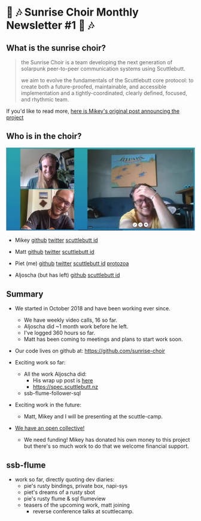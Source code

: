 # :sunrise: :notes: Sunrise Choir Monthly Newsletter #1 :sunrise: :notes:

## What is the sunrise choir? 

> the Sunrise Choir is a team developing the next generation of solarpunk peer-to-peer communication systems using Scuttlebutt.
>
> we aim to evolve the fundamentals of the Scuttlebutt core protocol: to create both a future-proofed, maintainable, and accessible implementation and a tightly-coordinated, clearly defined, focused, and rhythmic team. 

If you'd like to read more, [here is Mikey's original post announcing the project](https://viewer.scuttlebot.io/%25zv56AbEcR1%2BXKcOF3E7J%2BHNoKrxsd%2B0MQ%2FeVPQanfb8%3D.sha256)

## Who is in the choir?

![matt-mikey-piet](/newsletters/images/meeting.jpeg)

- Mikey [github](https://github.com/ahdinosaur) [twitter](https://twitter.com/ahdinosaur) [scuttlebutt id](@6ilZq3kN0F+dXFHAPjAwMm87JEb/VdB+LC9eIMW3sa0=.ed25519)
- Matt  [github](https://github.com/mmckegg) [twitter](https://twitter.com/mattmckegg) [scuttlebutt id](@FbGoHeEcePDG3Evemrc+hm+S77cXKf8BRQgkYinJggg=.ed25519)
- Piet (me) [github](https://github.com/pietgeursen) [twitter](https://twitter.com/pietgeursen) [scuttlebutt id](@U5GvOKP/YUza9k53DSXxT0mk3PIrnyAmessvNfZl5E0=.ed25519) [protozoa](https://protozoa.nz)

- Aljoscha (but has left) [github](https://github.com/AljoschaMeyer) [scuttlebutt id](@zurF8X68ArfRM71dF3mKh36W0xDM8QmOnAS5bYOq8hA=.ed25519
)

## Summary

- We started in October 2018 and have been working ever since.
  - We have weekly video calls, 16 so far.
  - Aljoscha did ~1 month work before he left.
  - I've logged 360 hours so far. 
  - Matt has been coming to meetings and plans to start work soon.
- Our code lives on github at: https://github.com/sunrise-choir
- Exciting work so far:
  - All the work Aljoscha did: 
    - His wrap up post is [here](https://viewer.scuttlebot.io/%25VKuA6aX1KMx2azGYcDGOs0jfl9XiJRh95SRYbJWE%2F2w%3D.sha256)
    - https://spec.scuttlebutt.nz
  - ssb-flume-follower-sql
- Exciting work in the future:
  - Matt, Mikey and I will be presenting at the scuttle-camp.

- [We have an open collective!](https://opencollective.com/sunrise-choir)
  - We need funding! Mikey has donated his own money to this project but there's so much work to do that we welcome financial support.


## ssb-flume
- work so far, directly quoting dev diaries:
    - pie's rusty bindings, private box, napi-sys
    - piet's dreams of a rusty sbot
    - pie's rusty flume & sql flumeview
    - teasers of the upcoming work, matt joining
      - reverse conference talks at scuttlecamp.

